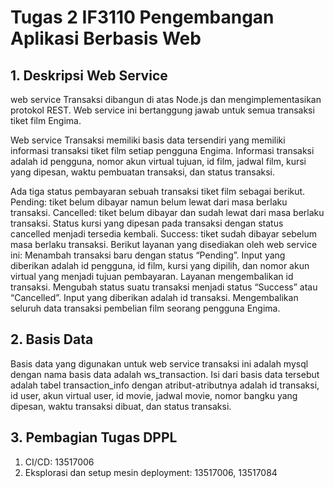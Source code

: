 # Tugas 2 IF3110 Pengembangan Aplikasi Berbasis Web

## 1. Deskripsi Web Service

web service Transaksi dibangun di atas Node.js dan mengimplementasikan protokol REST. Web service ini bertanggung jawab untuk semua transaksi tiket film Engima.

Web service Transaksi memiliki basis data tersendiri yang memiliki informasi transaksi tiket film setiap pengguna Engima. Informasi transaksi adalah id pengguna, nomor akun virtual tujuan, id film, jadwal film, kursi yang dipesan, waktu pembuatan transaksi, dan status transaksi.

Ada tiga status pembayaran sebuah transaksi tiket film sebagai berikut.
Pending: tiket belum dibayar namun belum lewat dari masa berlaku transaksi.
Cancelled: tiket belum dibayar dan sudah lewat dari masa berlaku transaksi. Status kursi yang dipesan pada transaksi dengan status cancelled menjadi tersedia kembali.
Success: tiket sudah dibayar sebelum masa berlaku transaksi.
Berikut layanan yang disediakan oleh web service ini:
Menambah transaksi baru dengan status “Pending”. Input yang diberikan adalah id pengguna, id film, kursi yang dipilih, dan nomor akun virtual yang menjadi tujuan pembayaran. Layanan mengembalikan id transaksi.
Mengubah status suatu transaksi menjadi status “Success” atau “Cancelled”. Input yang diberikan adalah id transaksi.
Mengembalikan seluruh data transaksi pembelian film seorang pengguna Engima.

## 2. Basis Data

Basis data yang digunakan untuk web service transaksi ini adalah mysql dengan nama basis data adalah ws_transaction. Isi dari basis data tersebut adalah tabel transaction_info dengan atribut-atributnya adalah id transaksi, id user, akun virtual user, id movie, jadwal movie, nomor bangku yang dipesan, waktu transaksi dibuat, dan status transaksi.

## 3. Pembagian Tugas DPPL

1. CI/CD: 13517006
2. Eksplorasi dan setup mesin deployment: 13517006, 13517084
